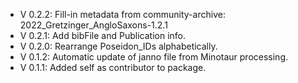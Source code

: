 - V 0.2.2: Fill-in metadata from community-archive: 2022_Gretzinger_AngloSaxons-1.2.1
- V 0.2.1: Add bibFile and Publication info.
- V 0.2.0: Rearrange Poseidon_IDs alphabetically.
- V 0.1.2: Automatic update of janno file from Minotaur processing.
- V 0.1.1: Added self as contributor to package.
